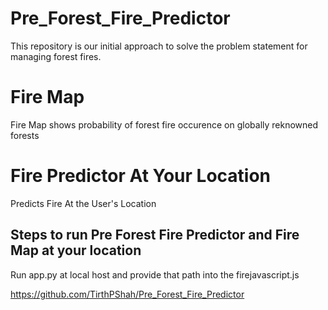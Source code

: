 # Pre_Forest_Fire_Predictor
This repository is our initial approach to solve the problem statement for managing forest fires.

# Fire Map

Fire Map shows probability of forest fire occurence on globally reknowned forests

# Fire Predictor At Your Location

Predicts Fire At the User's Location

## Steps to run Pre Forest Fire Predictor and Fire Map at your location

Run app.py at local host and provide that path into the firejavascript.js

https://github.com/TirthPShah/Pre_Forest_Fire_Predictor
